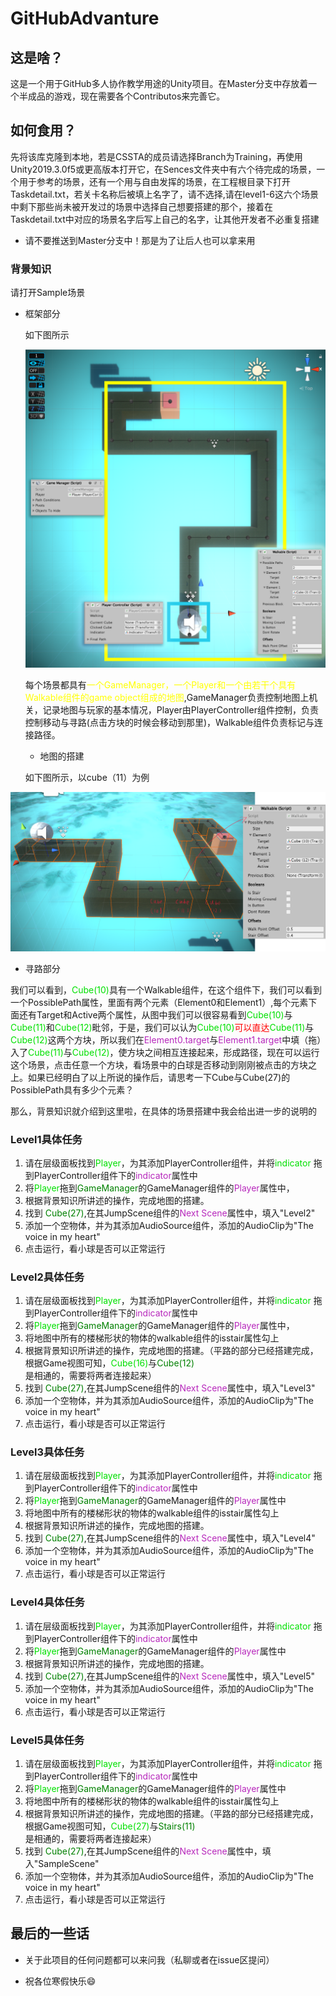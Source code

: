 # GitHubAdvanture

## 这是啥？

​	这是一个用于GitHub多人协作教学用途的Unity项目。在Master分支中存放着一个半成品的游戏，现在需要各个Contributos来完善它。

## 如何食用？

​	先将该库克隆到本地，若是CSSTA的成员请选择Branch为Training，再使用Unity2019.3.0f5或更高版本打开它，在Sences文件夹中有六个待完成的场景，一个用于参考的场景，还有一个用与自由发挥的场景，在工程根目录下打开Taskdetail.txt，若关卡名称后被填上名字了，请不选择,请在level1-6这六个场景中剩下那些尚未被开发过的场景中选择自己想要搭建的那个，接着在Taskdetail.txt中对应的场景名字后写上自己的名字，让其他开发者不必重复搭建

- 请不要推送到Master分支中！那是为了让后人也可以拿来用

### 背景知识

请打开Sample场景

- 框架部分

  如下图所示

  ![FrameWork](https://github.com/halozxc/GithubAdvanture/blob/master/Pictures/FrameWork.png)

  每个场景都具有<font color=yellow>一个GameManager，一个Player和一个由若干个具有Walkable组件的game object组成的地图</font>,GameManager负责控制地图上机关，记录地图与玩家的基本情况，Player由PlayerController组件控制，负责控制移动与寻路(点击方块的时候会移动到那里)，Walkable组件负责标记与连接路径。

  

  - 地图的搭建

  如下图所示，以cube（11）为例

![sample](https://github.com/halozxc/GithubAdvanture/blob/master/Pictures/Sample.png)



- 寻路部分

​	我们可以看到，<font color=Grenn>Cube(10)</font>具有一个Walkable组件，在这个组件下，我们可以看到一个PossiblePath属性，里面有两个元素（Element0和Element1）,每个元素下面还有Target和Active两个属性，从图中我们可以很容易看到<font color=Grenn>Cube(10)</font>与<font color=Grenn>Cube(11)</font>和<font color=Grenn>Cube(12)</font>毗邻，于是，我们可以认为<font color=Grenn>Cube(10)</font><font color=red>可以直达</font><font color=Grenn>Cube(11)</font>与<font color=Grenn>Cube(12)</font>这两个方块，所以我们在<font color=b728bc>Element0.target</font>与<font color=b728bc>Element1.target</font>中填（拖）入了<font color=Grenn>Cube(11)</font>与<font color=Grenn>Cube(12)</font>，使方块之间相互连接起来，形成路径，现在可以运行这个场景，点击任意一个方块，看场景中的白球是否移动到刚刚被点击的方块之上。如果已经明白了以上所说的操作后，请思考一下Cube与Cube(27)的PossiblePath具有多少个元素？

那么，背景知识就介绍到这里啦，在具体的场景搭建中我会给出进一步的说明的

### Level1具体任务

1. 请在层级面板找到<font color=grenn>Player</font>，为其添加PlayerController组件，并将<font color=grenn>indicator</font> 拖到PlayerController组件下的<font color=b728bc>indicator</font>属性中
2. 将<font color=grenn>Player</font>拖到<font color=green>GameManager</font>的GameManager组件的<font color=b728bc>Player</font>属性中，
3. 根据背景知识所讲述的操作，完成地图的搭建。
4. 找到 <font color=green>Cube(27)</font>,在其JumpScene组件的<font color=b728bc>Next Scene</font>属性中，填入"Level2"
5. 添加一个空物体，并为其添加AudioSource组件，添加的AudioClip为"The voice in my heart"
6. 点击运行，看小球是否可以正常运行

### Level2具体任务

1. 请在层级面板找到<font color=grenn>Player</font>，为其添加PlayerController组件，并将<font color=grenn>indicator</font> 拖到PlayerController组件下的<font color=b728bc>indicator</font>属性中
2. 将<font color=grenn>Player</font>拖到<font color=green>GameManager</font>的GameManager组件的<font color=b728bc>Player</font>属性中，
3. 将地图中所有的楼梯形状的物体的walkable组件的isstair属性勾上
4. 根据背景知识所讲述的操作，完成地图的搭建。（平路的部分已经搭建完成，根据Game视图可知，<font color=grenn>Cube(16)</font>与<font color=green>Cube(12)</font>是相通的，需要将两者连接起来）
5. 找到 <font color=green>Cube(27)</font>,在其JumpScene组件的<font color=b728bc>Next Scene</font>属性中，填入"Level3"
6. 添加一个空物体，并为其添加AudioSource组件，添加的AudioClip为"The voice in my heart"
7. 点击运行，看小球是否可以正常运行

### Level3具体任务

1. 请在层级面板找到<font color=grenn>Player</font>，为其添加PlayerController组件，并将<font color=grenn>indicator</font> 拖到PlayerController组件下的<font color=b728bc>indicator</font>属性中
2. 将<font color=grenn>Player</font>拖到<font color=green>GameManager</font>的GameManager组件的<font color=b728bc>Player</font>属性中
3. 将地图中所有的楼梯形状的物体的walkable组件的isstair属性勾上
4. 根据背景知识所讲述的操作，完成地图的搭建。
5. 找到 <font color=green>Cube(27)</font>,在其JumpScene组件的<font color=b728bc>Next Scene</font>属性中，填入"Level4"
6. 添加一个空物体，并为其添加AudioSource组件，添加的AudioClip为"The voice in my heart"
7. 点击运行，看小球是否可以正常运行

### Level4具体任务

1. 请在层级面板找到<font color=grenn>Player</font>，为其添加PlayerController组件，并将<font color=grenn>indicator</font> 拖到PlayerController组件下的<font color=b728bc>indicator</font>属性中
2. 将<font color=grenn>Player</font>拖到<font color=green>GameManager</font>的GameManager组件的<font color=b728bc>Player</font>属性中
3. 根据背景知识所讲述的操作，完成地图的搭建。
4. 找到 <font color=green>Cube(27)</font>,在其JumpScene组件的<font color=b728bc>Next Scene</font>属性中，填入"Level5"
5. 添加一个空物体，并为其添加AudioSource组件，添加的AudioClip为"The voice in my heart"
6. 点击运行，看小球是否可以正常运行

### Level5具体任务

1. 请在层级面板找到<font color=grenn>Player</font>，为其添加PlayerController组件，并将<font color=grenn>indicator</font> 拖到PlayerController组件下的<font color=b728bc>indicator</font>属性中
2. 将<font color=grenn>Player</font>拖到<font color=green>GameManager</font>的GameManager组件的<font color=b728bc>Player</font>属性中
3. 将地图中所有的楼梯形状的物体的walkable组件的isstair属性勾上
4. 根据背景知识所讲述的操作，完成地图的搭建。（平路的部分已经搭建完成，根据Game视图可知，<font color=grenn>Cube(27)</font>与<font color=green>Stairs(11)</font>是相通的，需要将两者连接起来）
5. 找到 <font color=green>Cube(27)</font>,在其JumpScene组件的<font color=b728bc>Next Scene</font>属性中，填入"SampleScene"
6. 添加一个空物体，并为其添加AudioSource组件，添加的AudioClip为"The voice in my heart"
7. 点击运行，看小球是否可以正常运行

## 最后的一些话

- 关于此项目的任何问题都可以来问我（私聊或者在issue区提问）

- 祝各位寒假快乐😄

  


